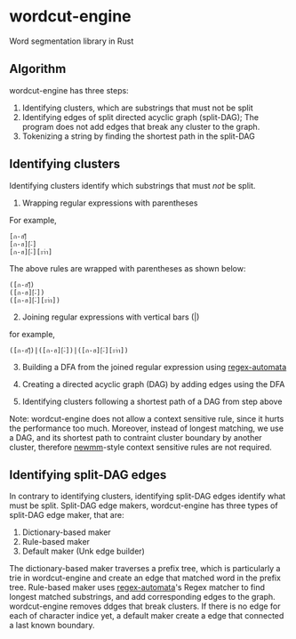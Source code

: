 # wordcut-engine

Word segmentation library in Rust

## Algorithm

wordcut-engine has three steps:

1. Identifying clusters, which are substrings that must not be split
2. Identifying edges of split directed acyclic graph (split-DAG); The program does not add edges that break any cluster to the graph.
3. Tokenizing a string by finding the shortest path in the split-DAG

## Identifying clusters

Identifying clusters identify which substrings that must _not_ be split.

1. Wrapping regular expressions with parentheses

For example,

```
[ก-ฮ]็
[ก-ฮ][่-๋]
[ก-ฮ][่-๋][ะาำ]
```

The above rules are wrapped with parentheses as shown below:

```
([ก-ฮ]็)
([ก-ฮ][่-๋])
([ก-ฮ][่-๋][ะาำ])
```

2. Joining regular expressions with vertical bars (|) 

for example, 

```
([ก-ฮ]็)|([ก-ฮ][่-๋])|([ก-ฮ][่-๋][ะาำ])
```

3. Building a DFA from the joined regular expression using [regex-automata](https://github.com/BurntSushi/regex-automata)

4. Creating a directed acyclic graph (DAG) by adding edges using the DFA

5. Identifying clusters following a shortest path of a DAG from step above

Note: wordcut-engine does not allow a context sensitive rule, since it hurts the performance too much. Moreover, instead of longest matching, we use a DAG, and its shortest path to contraint cluster boundary by another cluster, therefore [newmm](https://github.com/PyThaiNLP/pythainlp/blob/dev/pythainlp/tokenize/newmm.py)-style context sensitive rules are not required.


## Identifying split-DAG edges

In contrary to identifying clusters, identifying split-DAG edges identify what must be split. Split-DAG edge makers, wordcut-engine has three types of split-DAG edge maker, that are:

1. Dictionary-based maker
2. Rule-based maker
3. Default maker (Unk edge builder)

The dictionary-based maker traverses a prefix tree, which is particularly a trie in wordcut-engine and create an edge that matched word in the prefix tree. Rule-based maker uses [regex-automata](https://github.com/BurntSushi/regex-automata)'s Regex matcher to find longest matched substrings, and add corresponding edges to the graph. wordcut-engine removes ddges that break clusters. If there is no edge for each of character indice yet, a default maker create a edge that connected a last known boundary.
